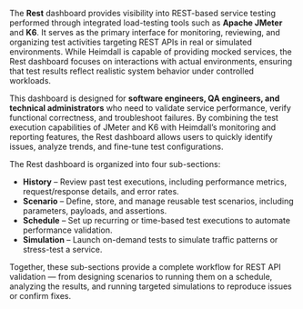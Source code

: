 The **Rest** dashboard provides visibility into REST-based service testing performed through integrated load-testing tools such as **Apache JMeter** and **K6**. It serves as the primary interface for monitoring, reviewing, and organizing test activities targeting REST APIs in real or simulated environments. While Heimdall is capable of providing mocked services, the Rest dashboard focuses on interactions with actual environments, ensuring that test results reflect realistic system behavior under controlled workloads.

This dashboard is designed for **software engineers, QA engineers, and technical administrators** who need to validate service performance, verify functional correctness, and troubleshoot failures. By combining the test execution capabilities of JMeter and K6 with Heimdall’s monitoring and reporting features, the Rest dashboard allows users to quickly identify issues, analyze trends, and fine-tune test configurations.

The Rest dashboard is organized into four sub-sections:

* **History** – Review past test executions, including performance metrics, request/response details, and error rates.
* **Scenario** – Define, store, and manage reusable test scenarios, including parameters, payloads, and assertions.
* **Schedule** – Set up recurring or time-based test executions to automate performance validation.
* **Simulation** – Launch on-demand tests to simulate traffic patterns or stress-test a service.

Together, these sub-sections provide a complete workflow for REST API validation — from designing scenarios to running them on a schedule, analyzing the results, and running targeted simulations to reproduce issues or confirm fixes.
